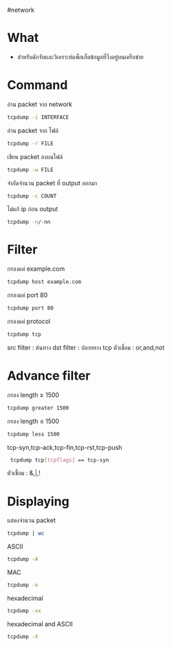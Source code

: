 #network 
# What
- สำหรับดักจับและวิเคราะห์แพ็กเก็ตข้อมูลที่วิ่งอยู่บนเครือข่าย
# Command
อ่าน packet จาก network
```bash
tcpdump -i INTERFACE
```
อ่าน packet จาก ไฟล์
```bash
tcpdump -r FILE
```
เขียน packet ลงบนไฟล์
```bash
tcpdump -w FILE
```
จำกัดจำนวน packet ที่ output ออกมา
```bash
tcpdump -c COUNT
```
ไม่แก้ ip ก่อน output
```bash
tcpdump -n/-nn
```
# Filter
กรองแค่ example.com
```bash
tcpdump host example.com
```
กรองแค่ port 80
```bash
tcpdump port 80
```
กรองแค่ protocol
```bash
tcpdump tcp
```
src filter : ต้นทาง
dst filter : ปลายทาง
tcp ตัวเชื่อม : or,and,not
# Advance filter
กรอง length ≥ 1500
```bash
tcpdump greater 1500
```
กรอง length ≤ 1500
```bash
tcpdump less 1500
```
tcp-syn,tcp-ack,tcp-fin,tcp-rst,tcp-push
```bash
 tcpdump tcp[tcpflags] == tcp-syn
```
  ตัวเชื่อม : &,|,!
# Displaying
แสดงจำนวน packet
```bash
tcpdump | wc
```
ASCII
```bash
tcpdump -A
```
MAC
```bash
tcpdump -e
```
hexadecimal
```bash
tcpdump -xx
```
hexadecimal and ASCII
```bash
tcpdump -X
```